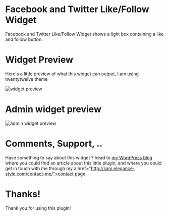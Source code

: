 # Facebook and Twitter Like/Follow Widget
Facebook and Twitter Like/Follow Widget shows a light box containing a like and follow button.

# Widget Preview
Here's a little preview of what this widget can output, I am using twentytwelve theme

<img src="http://i.imgur.com/PACebWP.png" alt="widget preview" />

# Admin widget preview

<img src="http://i.imgur.com/vXOGKAF.png" alt="admin widget preview" />

# Comments, Support, ..

Have something to say about this widget ? head to <a href="http:/sam.elegance-style.com/" target="_new">my WordPress blog</a> where you could find an article about this little plugin, and where you could get in touch with me through my a href="http://sam.elegance-style.com/contact-me/">contact page</a>

# Thanks!

Thank you for using this plugin!

